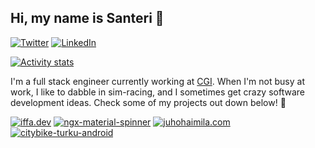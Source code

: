 ## Hi, my name is Santeri 👋
[![Twitter](https://img.shields.io/badge/Twitter-informational?style=flat&logo=twitter&logoColor=white&color=1CA2F1)](https://twitter.com/iffa_dev)
[![LinkedIn](https://img.shields.io/badge/LinkedIn-informational?style=flat&logo=linkedin&logoColor=white&color=0D76A8)](https://www.linkedin.com/in/santerielo/)

[![Activity stats](https://github-readme-stats.vercel.app/api?username=iffa&show_icons=true&line_height=27&count_private=true&theme=synthwave&hide_border=true&custom_title=My%20activity%20in%20a%20nutshell)](https://github.com/iffa)

I'm a full stack engineer currently working at [CGI](https://www.cgi.com/en). When I'm not busy at work, I like to dabble in sim-racing, and I sometimes get crazy software development ideas. Check some of my projects out down below! 🌟

[![iffa.dev](https://github-readme-stats.vercel.app/api/pin/?username=iffa&repo=iffa.dev&theme=synthwave&hide_border=true)](https://github.com/iffa/iffa.dev)
[![ngx-material-spinner](https://github-readme-stats.vercel.app/api/pin/?username=iffa&repo=ngx-material-spinner&theme=synthwave&hide_border=true)](https://github.com/iffa/ngx-material-spinner)
[![juhohaimila.com](https://github-readme-stats.vercel.app/api/pin/?username=iffa&repo=juhohaimila.com&theme=synthwave&hide_border=true)](https://github.com/iffa/juhohaimila.com)
[![citybike-turku-android](https://github-readme-stats.vercel.app/api/pin/?username=iffa&repo=citybike-turku-android&theme=synthwave&hide_border=true)](https://github.com/iffa/citybike-turku-android)
